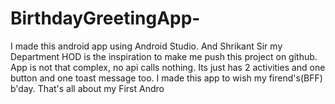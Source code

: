 # BirthdayGreetingApp-
I made this android app using Android Studio. 
And Shrikant Sir my Department HOD is the inspiration to make me push this project on github. 
App is not that complex, no api calls nothing. Its just has 2 activities and one button and one toast message too.
I made this app to wish my firend's(BFF) b'day.
That's all about my First Andro
